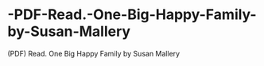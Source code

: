 # -PDF-Read.-One-Big-Happy-Family-by-Susan-Mallery
(PDF) Read. One Big Happy Family by Susan Mallery
